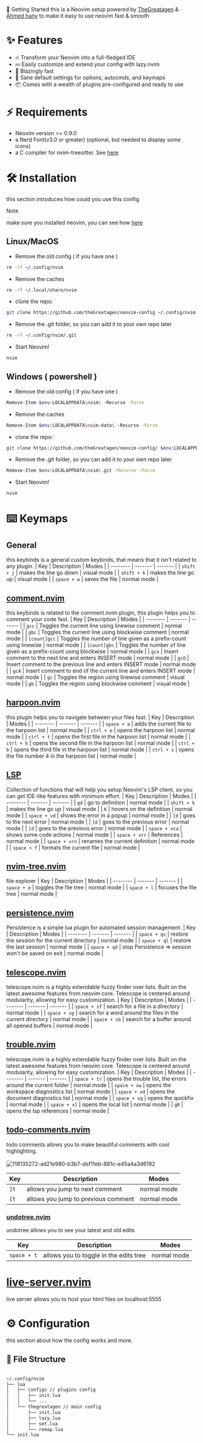 🚀 Getting Started
this is a Neovim setup powered by [TheGreatagen](https://github.com/thegreatagen1) & [Ahmed hany](https://github.com/ahmedhany5) to make it easy to use neovim fast & smooth

# ✨ Features

-    🔥 Transform your Neovim into a full-fledged IDE
-    💤 Easily customize and extend your config with lazy.nvim
-    🚀 Blazingly fast
-    🧹 Sane default settings for options, autocmds, and keymaps
-    📦 Comes with a wealth of plugins pre-configured and ready to use

# ⚡️ Requirements

-    Neovim version >= 0.9.0
-    a Nerd Font(v3.0 or greater) (optional, but needed to display some icons)
-    a C compiler for nvim-treesitter. See [here](https://github.com/nvim-treesitter/nvim-treesitter#requirements)

# 🛠️ Installation

this section introduces how could you use this config

> [!NOTE]
> make sure you installed neovim, you can see how [here](https://github.com/neovim/neovim/blob/master/INSTALL.md)

## Linux/MacOS

-    Remove the old config ( if you have one )

```bash
rm -rf ~/.config/nvim
```

-    Remove the caches

```bash
rm -rf ~/.local/share/nvim
```

-    clone the repo:

```bash
git clone https://github.com/theGreatagen/neovim-config ~/.config/nvim
```

-    Remove the .git folder, so you can add it to your own repo later

```bash
rm -rf ~/.config/nvim/.git
```

-    Start Neovim!

```bash
nvim
```

## Windows ( powershell )

-    Remove the old config ( if you have one )

```bash
Remove-Item $env:LOCALAPPDATA\nvim\ -Recurse -Force
```

-    Remove the caches

```bash
Remove-Item $env:LOCALAPPDATA\nvim-data\ -Recurse -Force
```

-    clone the repo:

```bash
git clone https://github.com/theGreatagen/neovim-config/ $env:LOCALAPPDATA\nvim
```

-    Remove the .git folder, so you can add it to your own repo later

```bash
Remove-Item $env:LOCALAPPDATA\nvim\.git -Recurse -Force
```

-    Start Neovim!

```bash
nvim
```

# ⌨️ Keymaps

## General

this keybinds is a general custom keybinds, that means that it isn't related to any plugin.
| Key | Description | Modes |
| -------- | ------- | ------- |
| `shift + j` | makes the line go down | visual mode |
| `shift + k` | makes the line go up | visual mode |
| `space + w` | saves the file | normal mode |

## [comment.nvim](https://github.com/numToStr/Comment.nvim)

this keybinds is related to the comment.nvim plugin, this plugin helps you to comment your code fast.
| Key | Description | Modes |
| -------- | ------- | ------- |
| `gcc` | Toggles the current line using linewise comment | normal mode |
| `gbc` | Toggles the current line using blockwise comment | normal mode |
| `[count]gcc` | Toggles the number of line given as a prefix-count using linewise | normal mode |
| `[count]gbc` | Toggles the number of line given as a prefix-count using blockwise | normal mode |
| `gco` | Insert comment to the next line and enters INSERT mode | normal mode |
| `gcO` | Insert comment to the previous line and enters INSERT mode | normal mode |
| `gcA` | Insert comment to end of the current line and enters INSERT mode | normal mode |
| `gc` | Toggles the region using linewise comment | visual mode |
| `gb` | Toggles the region using blockwise comment | visual mode |

## [harpoon.nvim](https://github.com/theprimeagen/harpoon)

this plugin helps you to navigate between your files fast.
| Key | Description | Modes |
| -------- | ------- | ------- |
| `space + a` | adds the current file to the harpoon list | normal mode |
| `ctrl + e` | opens the harpoon list | normal mode |
| `ctrl + t` | opens the first file in the harpoon list | normal mode |
| `ctrl + h` | opens the second file in the harpoon list | normal mode |
| `ctrl + b` | opens the third file in the harpoon list | normal mode |
| `ctrl + s` | opens the file number 4 in the harpoon list | normal mode |

## [LSP](https://github.com/VonHeikemen/lsp-zero.nvim)

Collection of functions that will help you setup Neovim's LSP client, so you can get IDE-like features with minimum effort.
| Key | Description | Modes |
| -------- | ------- | ------- |
| `gd` | go to definition | normal mode |
| `shift + k` | makes the line go up | visual mode |
| `K` | hovers on the definition | normal mode |
| `space + vd` | shows the error in a popup | normal mode |
| `[d` | goes to the next error | normal mode |
| `]d` | goes to the previous error | normal mode |
| `]d` | goes to the previous error | normal mode |
| `space + vca` | shows some code actions | normal mode |
| `space + vrr` | References | normal mode |
| `space + vrn` | renames the current definition | normal mode |
| `space + f` | formats the current file | normal mode |

## [nvim-tree.nvim](https://github.com/nvim-tree/nvim-tree.lua)

file explorer
| Key | Description | Modes |
| -------- | ------- | ------- |
| `space + e` | toggles the file tree | normal mode |
| `space + l` | focuses the file tree | normal mode |

## [persistence.nvim](https://github.com/folke/persistence.nvim)

Persistence is a simple lua plugin for automated session management.
| Key | Description | Modes |
| -------- | ------- | ------- |
| `space + qs` | restore the session for the current directory | normal mode |
| `space + ql` | restore the last session | normal mode |
| `space + qd` | stop Persistence => session won't be saved on exit | normal mode |

## [telescope.nvim](https://github.com/nvim-telescope/telescope.nvim)

telescope.nvim is a highly extendable fuzzy finder over lists. Built on the latest awesome features from neovim core. Telescope is centered around modularity, allowing for easy customization.
| Key | Description | Modes |
| -------- | ------- | ------- |
| `space + sf` | search for a file in a directory | normal mode |
| `space + sg` | search for a word around the files in the current directory | normal mode |
| `space + sb` | search for a buffer around all opened buffers | normal mode |

## [trouble.nvim](https://github.com/nvim-telescope/telescope.nvim)

telescope.nvim is a highly extendable fuzzy finder over lists. Built on the latest awesome features from neovim core. Telescope is centered around modularity, allowing for easy customization.
| Key | Description | Modes |
| -------- | ------- | ------- |
| `space + tr` | opens the trouble list, the errors around the current folder | normal mode |
| `space + xw` | opens the workspace diagnostics list | normal mode |
| `space + xd` | opens the document diagnostics list | normal mode |
| `space + xq` | opens the quickfix | normal mode |
| `space + xl` | opens the local list | normal mode |
| `gR` | opens the lsp references | normal mode |

## [todo-comments.nvim](https://github.com/folke/todo-comments.nvim)

todo comments allows you to make beautiful comments with cool highlighting.
<br />
<br />
![118135272-ad21e980-b3b7-dsf11eb-881c-e45a4a3d6192](https://github.com/theGreatagen/neovim-config/assets/133010783/aee41fa7-9be7-4466-815a-289f418aa5ca)

| Key  | Description                         | Modes       |
| ---- | ----------------------------------- | ----------- |
| `]t` | allows you jump to next comment     | normal mode |
| `[t` | allows you jump to previous comment | normal mode |

### [undotree.nvim](https://github.com/mbbill/undotree)

undotree allows you to see your latest and old edits

| Key         | Description                            | Modes       |
| ----------- | -------------------------------------- | ----------- |
| `space + t` | allows you to toggle in the edits tree | normal mode |

# [live-server.nvim](https://github.com/barrett-ruth/live-server.nvim)

live server allows you to host your html files on localhost:5555

# ⚙️ Configuration

this section about how the config works and more.

## 📂 File Structure

```bash

~/.config/nvim
├── lua
│   ├── configs // plugins config
│   │   ├── init.lua
│   │   └── ...
│   └── thegreatagen // main config
│       ├── init.lua
│       ├── lazy.lua
│       ├── set.lua
│       └── remap.lua
└── init.lua

```
